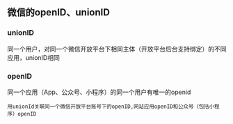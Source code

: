 

## 微信的openID、unionID

### unionID
同一个用户，对同一个微信开放平台下相同主体（开放平台后台支持绑定）的不同应用，unionID相同
### openID
同一个应用（App、公众号、小程序）的同一个用户有唯一的openid

```
用unionId关联同一个微信开放平台账号下的openID,网站应用openID和公众号（包括小程序）openID

```